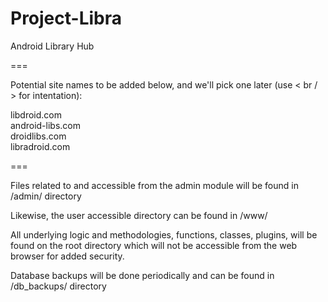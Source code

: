 Project-Libra
=============

Android Library Hub

===

Potential site names to be added below, and we'll pick one later (use < br / > for intentation):

libdroid.com <br/>
android-libs.com <br/>
droidlibs.com <br/>
libradroid.com <br/>

===

Files related to and accessible from the admin module will be found in /admin/ directory

Likewise, the user accessible directory can be found in /www/

All underlying logic and methodologies, functions, classes, plugins, will be found on the root directory which will not be accessible from the web browser for added security.

Database backups will be done periodically and can be found in /db_backups/ directory
